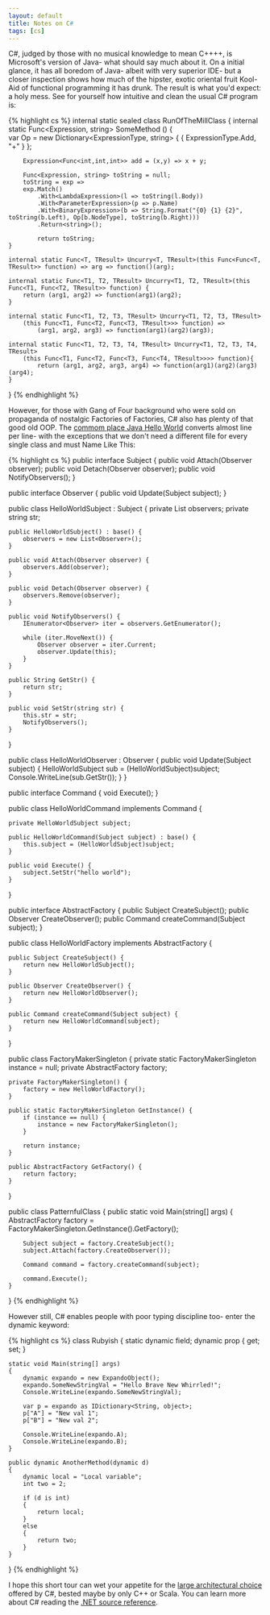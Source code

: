 ```yaml
---
layout: default
title: Notes on C#
tags: [cs]
---
```


C#, judged by those with no musical knowledge to mean C++++, is Microsoft's version of Java- what should say much about it. On a initial glance, it has all boredom of Java- albeit with very superior IDE- but a closer inspection shows how much of the hipster, exotic oriental fruit Kool-Aid of functional programming it has drunk. The result is what you'd expect: a holy mess. See for yourself how intuitive and clean the usual C# program is:

{% highlight cs %}
internal static sealed class RunOfTheMillClass {
    internal static Func<Expression, string> SomeMethod () {    
        var Op = new Dictionary<ExpressionType, string> { { ExpressionType.Add, "+" } };

        Expression<Func<int,int,int>> add = (x,y) => x + y;

        Func<Expression, string> toString = null;
        toString = exp =>
        exp.Match()
            .With<LambdaExpression>(l => toString(l.Body))
            .With<ParameterExpression>(p => p.Name)
            .With<BinaryExpression>(b => String.Format("{0} {1} {2}", toString(b.Left), Op[b.NodeType], toString(b.Right)))
            .Return<string>();

            return toString;   
    }

    internal static Func<T, TResult> Uncurry<T, TResult>(this Func<Func<T, TResult>> function) => arg => function()(arg);

    internal static Func<T1, T2, TResult> Uncurry<T1, T2, TResult>(this Func<T1, Func<T2, TResult>> function) {
        return (arg1, arg2) => function(arg1)(arg2);
    }

    internal static Func<T1, T2, T3, TResult> Uncurry<T1, T2, T3, TResult>
        (this Func<T1, Func<T2, Func<T3, TResult>>> function) =>
            (arg1, arg2, arg3) => function(arg1)(arg2)(arg3);

    internal static Func<T1, T2, T3, T4, TResult> Uncurry<T1, T2, T3, T4, TResult>
        (this Func<T1, Func<T2, Func<T3, Func<T4, TResult>>>> function){
            return (arg1, arg2, arg3, arg4) => function(arg1)(arg2)(arg3)(arg4);
    }

}
{% endhighlight %}

However, for those with Gang of Four background who were sold on propaganda of nostalgic Factories of Factories, C# also has plenty of that good old OOP. The [commom place Java Hello World](https://taskinoor.wordpress.com/2011/09/21/the-abuse-of-design-patterns-in-writing-a-hello-world-program/) converts almost line per line- with the exceptions that we don't need a different file for every single class and must Name Like This:

{% highlight cs %}
public interface Subject {
    public void Attach(Observer observer);
    public void Detach(Observer observer);
    public void NotifyObservers();
}

public interface Observer {
    public void Update(Subject subject);
}

public class HelloWorldSubject : Subject {
    private List<Observer> observers;
    private string str;

    public HelloWorldSubject() : base() {
        observers = new List<Observer>();
    }

    public void Attach(Observer observer) {
        observers.Add(observer);
    }

    public void Detach(Observer observer) {
        observers.Remove(observer);
    }

    public void NotifyObservers() {
        IEnumerator<Observer> iter = observers.GetEnumerator();

        while (iter.MoveNext()) {
            Observer observer = iter.Current;
            observer.Update(this);
        }
    }

    public String GetStr() {
        return str;
    }

    public void SetStr(string str) {
        this.str = str;
        NotifyObservers();
    }
}

public class HelloWorldObserver : Observer {
    public void Update(Subject subject) {
        HelloWorldSubject sub = (HelloWorldSubject)subject;
        Console.WriteLine(sub.GetStr());
    }
}

public interface Command {
    void Execute();
}

public class HelloWorldCommand implements Command {

    private HelloWorldSubject subject;

    public HelloWorldCommand(Subject subject) : base() {
        this.subject = (HelloWorldSubject)subject;
    }

    public void Execute() {
        subject.SetStr("hello world");
    }
}

public interface AbstractFactory {
    public Subject CreateSubject();
    public Observer CreateObserver();
    public Command createCommand(Subject subject);
}

public class HelloWorldFactory implements AbstractFactory {

    public Subject CreateSubject() {
        return new HelloWorldSubject();
    }

    public Observer CreateObserver() {
        return new HelloWorldObserver();
    }

    public Command createCommand(Subject subject) {
        return new HelloWorldCommand(subject);
    }
}

public class FactoryMakerSingleton {
    private static FactoryMakerSingleton instance = null;
    private AbstractFactory factory;

    private FactoryMakerSingleton() {
        factory = new HelloWorldFactory();
    }

    public static FactoryMakerSingleton GetInstance() {
        if (instance == null) {
            instance = new FactoryMakerSingleton();
        }

        return instance;
    }

    public AbstractFactory GetFactory() {
        return factory;
    }
}

public class PatternfulClass {
    public static void Main(string[] args) {
        AbstractFactory factory = FactoryMakerSingleton.GetInstance().GetFactory();

        Subject subject = factory.CreateSubject();
        subject.Attach(factory.CreateObserver());

        Command command = factory.createCommand(subject);

        command.Execute();
    }
}
{% endhighlight %}

However still, C# enables people with poor typing discipline too- enter the dynamic keyword:

{% highlight cs %}
class Rubyish
{
    static dynamic field;
    dynamic prop { get; set; }

    static void Main(string[] args)
    {
        dynamic expando = new ExpandoObject();
        expando.SomeNewStringVal = "Hello Brave New Whirrled!";
        Console.WriteLine(expando.SomeNewStringVal);

        var p = expando as IDictionary<String, object>;
        p["A"] = "New val 1";
        p["B"] = "New val 2";

        Console.WriteLine(expando.A);
        Console.WriteLine(expando.B);
    }

    public dynamic AnotherMethod(dynamic d)
    {
        dynamic local = "Local variable";
        int two = 2;

        if (d is int)
        {
            return local;
        }
        else
        {
            return two;
        }
    }    
}
{% endhighlight %}

I hope this short tour can wet your appetite for the [large architectural choice](https://en.wikipedia.org/wiki/Feature_creep) offered by C#, bested maybe by only C++ or Scala. You can learn more about C# reading the [.NET source reference](http://referencesource.microsoft.com/).
